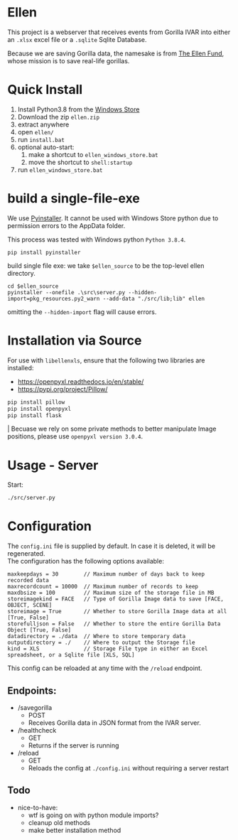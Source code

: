 # Ellen

This project is a webserver that receives events from Gorilla IVAR into either an `.xlsx` excel file or a `.sqlite` Sqlite Database.

Because we are saving Gorilla data, the namesake is from [The Ellen Fund](https://theellenfund.org/gorillas), whose mission is to save real-life gorillas.

# Quick Install
1. Install Python3.8 from the [Windows Store](https://www.microsoft.com/en-us/p/python-38/9mssztt1n39l?activetab=pivot:overviewtab)
1. Download the zip `ellen.zip`
1. extract anywhere
1. open `ellen/`
1. run `install.bat`
1. optional auto-start:  
    1. make a shortcut to `ellen_windows_store.bat`
    1. move the shortcut to `shell:startup`
1. run `ellen_windows_store.bat`

# build a single-file-exe
We use [Pyinstaller](https://www.pyinstaller.org/). It cannot be used with Windows Store python due to permission errors to the AppData folder.

This process was tested with Windows python `Python 3.8.4`.
```
pip install pyinstaller
```
build single file exe:
we take `$ellen_source` to be the top-level ellen directory.
```
cd $ellen_source
pyinstaller --onefile .\src\server.py --hidden-import=pkg_resources.py2_warn --add-data "./src/lib;lib" ellen
```
omitting the `--hidden-import` flag will cause errors.


# Installation via Source

For use with `libellenxls`, ensure that the following two libraries are installed:
* https://openpyxl.readthedocs.io/en/stable/
* https://pypi.org/project/Pillow/

```bash
pip install pillow
pip install openpyxl
pip install flask
```

| Becuase we rely on some private methods to better manipulate Image positions, please use `openpyxl version 3.0.4`. 

# Usage - Server
Start:
```bash
./src/server.py
```

# Configuration
The `config.ini` file is supplied by default. In case it is deleted, it will be regenerated.  
The configuration has the following options available:
```
maxkeepdays = 30        // Maximum number of days back to keep recorded data
maxrecordcount = 10000  // Maximum number of records to keep
maxdbsize = 100         // Maximum size of the storage file in MB
storeimagekind = FACE   // Type of Gorilla Image data to save [FACE, OBJECT, SCENE]
storeimage = True       // Whether to store Gorilla Image data at all [True, False]
storefulljson = False   // Whether to store the entire Gorilla Data Object [True, False]
datadirectory = ./data  // Where to store temporary data
outputdirectory = ./    // Where to output the Storage file
kind = XLS              // Storage File type in either an Excel spreadsheet, or a Sqlite file [XLS, SQL]
```

This config can be reloaded at any time with the `/reload` endpoint.

## Endpoints:
* /savegorilla
    - POST
    - Receives Gorilla data in JSON format from the IVAR server. 
* /healthcheck
    - GET
    - Returns if the server is running
* /reload
    - GET
    - Reloads the config at `./config.ini` without requiring a server restart

## Todo
- nice-to-have:
    - wtf is going on with python module imports?
    - cleanup old methods
    - make better installation method
    